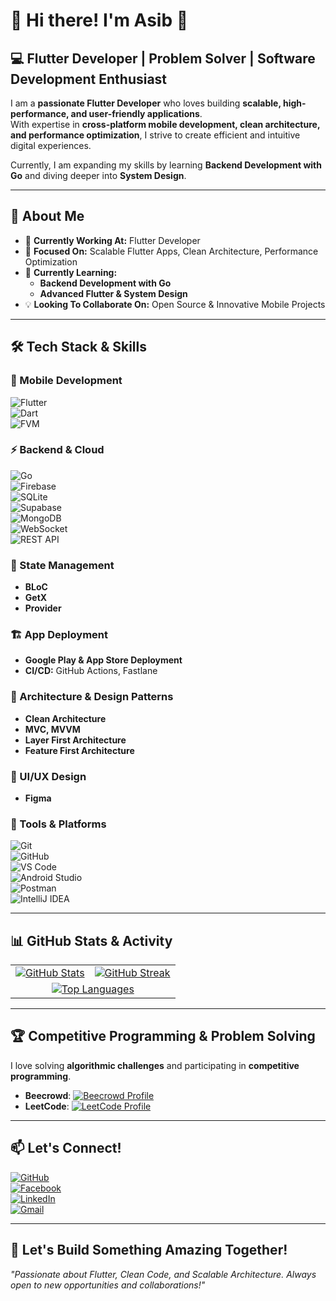 # 🚀 Hi there! I'm Asib 👋  
## 💻 Flutter Developer | Problem Solver | Software Development Enthusiast  

I am a **passionate Flutter Developer** who loves building **scalable, high-performance, and user-friendly applications**.  
With expertise in **cross-platform mobile development, clean architecture, and performance optimization**, I strive to create efficient and intuitive digital experiences.  

Currently, I am expanding my skills by learning **Backend Development with Go** and diving deeper into **System Design**.  

---

## 📌 About Me  
- 🔭 **Currently Working At:** Flutter Developer  
- 🎯 **Focused On:** Scalable Flutter Apps, Clean Architecture, Performance Optimization  
- 🌱 **Currently Learning:**  
  - **Backend Development with Go**  
  - **Advanced Flutter & System Design**  
- 💡 **Looking To Collaborate On:** Open Source & Innovative Mobile Projects  

---

## 🛠️ Tech Stack & Skills  

### 📱 Mobile Development  
![Flutter](https://img.shields.io/badge/Flutter-02569B?style=for-the-badge&logo=flutter&logoColor=white)  
![Dart](https://img.shields.io/badge/Dart-0175C2?style=for-the-badge&logo=dart&logoColor=white)  
![FVM](https://img.shields.io/badge/FVM-0066FF?style=for-the-badge&logo=flutter&logoColor=white)  

### ⚡ Backend & Cloud  
![Go](https://img.shields.io/badge/Go-00ADD8?style=for-the-badge&logo=go&logoColor=white)  
![Firebase](https://img.shields.io/badge/Firebase-FFCA28?style=for-the-badge&logo=firebase&logoColor=black)  
![SQLite](https://img.shields.io/badge/SQLite-003B57?style=for-the-badge&logo=sqlite&logoColor=white)  
![Supabase](https://img.shields.io/badge/Supabase-3ECF8E?style=for-the-badge&logo=supabase&logoColor=white)  
![MongoDB](https://img.shields.io/badge/MongoDB-4EA94B?style=for-the-badge&logo=mongodb&logoColor=white)  
![WebSocket](https://img.shields.io/badge/WebSocket-0066CC?style=for-the-badge&logo=websocket&logoColor=white)  
![REST API](https://img.shields.io/badge/REST-API-blue?style=for-the-badge)  

### 🧩 State Management  
- **BLoC**  
- **GetX**  
- **Provider**  

### 🏗️ App Deployment  
- **Google Play & App Store Deployment**  
- **CI/CD:** GitHub Actions, Fastlane  

### 📏 Architecture & Design Patterns  
- **Clean Architecture**  
- **MVC, MVVM**  
- **Layer First Architecture**  
- **Feature First Architecture**  

### 🎨 UI/UX Design  
- **Figma**  

### 🔧 Tools & Platforms  
![Git](https://img.shields.io/badge/Git-F05032?style=for-the-badge&logo=git&logoColor=white)  
![GitHub](https://img.shields.io/badge/GitHub-24292E?style=for-the-badge&logo=github&logoColor=white)  
![VS Code](https://img.shields.io/badge/VS%20Code-007ACC?style=for-the-badge&logo=visual-studio-code&logoColor=white)  
![Android Studio](https://img.shields.io/badge/Android%20Studio-3DDC84?style=for-the-badge&logo=android-studio&logoColor=white)  
![Postman](https://img.shields.io/badge/Postman-FF6C37?style=for-the-badge&logo=postman&logoColor=white)  
![IntelliJ IDEA](https://img.shields.io/badge/IntelliJ_IDEA-1F3C88?style=for-the-badge&logo=intellij-idea&logoColor=white)  

---

## 📊 GitHub Stats & Activity  
<table>  
<tr>  
<td>  
<a href="https://github.com/dev-asib">  
<img src="https://github-readme-stats.vercel.app/api?username=dev-asib&show_icons=true&theme=tokyonight" alt="GitHub Stats"/>  
</a>  
</td>  
<td>  
<a href="https://streak-stats.demolab.com/?user=dev-asib&theme=tokyonight">  
<img src="https://streak-stats.demolab.com/?user=dev-asib&theme=tokyonight" alt="GitHub Streak"/>  
</a>  
</td>  
</tr>  
<tr>  
<td colspan="2" align="center">  
<a href="https://github.com/anuraghazra/github-readme-stats">  
<img src="https://github-readme-stats.vercel.app/api/top-langs/?username=dev-asib&layout=compact&theme=tokyonight" alt="Top Languages"/>  
</a>  
</td>  
</tr>  
</table>  

---

## 🏆 Competitive Programming & Problem Solving  
I love solving **algorithmic challenges** and participating in **competitive programming**.  

- **Beecrowd**: [![Beecrowd Profile](https://img.shields.io/badge/Beecrowd-Profile-brightgreen)](https://judge.beecrowd.com/en/profile/906929)  
- **LeetCode**: [![LeetCode Profile](https://img.shields.io/badge/LeetCode-Profile-orange)](https://leetcode.com/dev-asib/)  

---

## 📫 Let's Connect!  
[![GitHub](https://img.shields.io/badge/GitHub-Dev%20Asib-24292E?style=for-the-badge&logo=github)](https://github.com/dev-asib)  
[![Facebook](https://img.shields.io/badge/Facebook-Dev%20Asib-1877F2?style=for-the-badge&logo=facebook&logoColor=white)](https://www.facebook.com/asib.dev/)  
[![LinkedIn](https://img.shields.io/badge/LinkedIn-Dev%20Asib-0077B5?style=for-the-badge&logo=linkedin&logoColor=white)](https://www.linkedin.com/in/dev-asib/)  
[![Gmail](https://img.shields.io/badge/Gmail-tech.asib.com%40gmail.com-D14836?style=for-the-badge&logo=gmail&logoColor=white)](mailto:tech.asib.com@gmail.com)

---

## 🚀 Let's Build Something Amazing Together!  
*"Passionate about Flutter, Clean Code, and Scalable Architecture. Always open to new opportunities and collaborations!"*  

